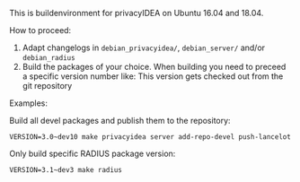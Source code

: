 This is buildenvironment for privacyIDEA on Ubuntu 16.04 and 18.04.

How to proceed:

1. Adapt changelogs in ``debian_privacyidea/``, ``debian_server/`` and/or ``debian_radius``
2. Build the packages of your choice.
   When building you need to preceed a specific version number like:
   This version gets checked out from the git repository

Examples:

Build all devel packages and publish them to the repository:

    VERSION=3.0~dev10 make privacyidea server add-repo-devel push-lancelot

Only build specific RADIUS package version:

    VERSION=3.1~dev3 make radius
